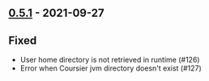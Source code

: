 ## [0.5.1](https://github.com/Kevin-Lee/jdk-sym-link/issues?utf8=%E2%9C%93&q=is%3Aissue+is%3Aclosed+milestone%3Amilestone7) - 2021-09-27

## Fixed
* User home directory is not retrieved in runtime (#126)
* Error when Coursier jvm directory doesn't exist (#127)
